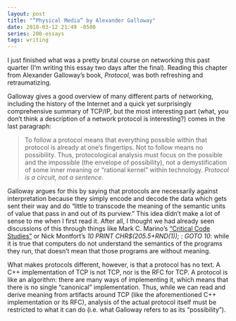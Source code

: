 ```yaml
---
layout: post
title: "“Physical Media” by Alexander Galloway"
date: 2018-03-12 21:49 -0500
series: 200-essays
tags: writing
---
```

I just finished what was a pretty brutal course on networking this past quarter (I’m writing this essay two days after the final). Reading this chapter from Alexander Galloway’s book, *Protocol*, was both refreshing and retraumatizing.

Galloway gives a good overview of many different parts of networking, including the history of the Internet and a quick yet surprisingly comprehensive summary of TCP/IP, but the most interesting part (what, you don’t think a description of a network protocol is interesting?) comes in the last paragraph:

> To follow a protocol means that everything possible within that protocol is already at one’s fingertips. Not to follow means no possibility. Thus, protocological analysis must focus on the possible and the impossible (the envelope of possibility), not a demystification of some inner meaning or “rational kernel” within technology. *Protocol is a circuit, not a sentence*.

Galloway argues for this by saying that protocols are necessarily against interpretation because they simply encode and decode the data which gets sent their way and do “little to transcode the meaning of the semantic units of value that pass in and out of its purview.” This idea didn’t make a lot of sense to me when I first read it. After all, I thought we had already seen discussions of this through things like Mark C. Marino’s [“Critical Code Studies”](http://www.electronicbookreview.com/thread/electropoetics/codology) or Nick Montfort’s *10 PRINT CHR$(205.5+RND(1)); : GOTO 10*: while it is true that computers do not understand the semantics of the programs they run, that doesn’t mean that those programs are without meaning.

What makes protocols different, however, is that a protocol has no text. A C++ implementation of TCP is not TCP, nor is the RFC for TCP. A protocol is like an algorithm: there are many ways of implementing it, which means that there is no single “canonical” implementation. Thus, while we can read and derive meaning from artifacts around TCP (like the aforementioned C++ implementation or its RFC), analysis of the actual protocol itself must be restricted to what it can do (i.e. what Galloway refers to as its “possibility”).